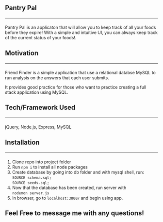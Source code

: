 ## Pantry Pal <hr>

Pantry Pal is an applicaton that will allow you to keep track of all your foods before they expire!  With a simple and intuitive UI, you can always keep track of the current status of your foods!.

## Motivation <hr>

Friend Finder is a simple application that use a relational databse MySQL to run analysis on the answers that each user submits.

It provides good practice for those who want to practice creating a full stack application using MySQL.

## Tech/Framework Used <hr>

jQuery, Node.js, Express, MySQL

## Installation <hr>

1. Clone repo into project folder
2. Run `npm i` to install all node packages
3. Create database by going into db folder and with mysql shell, run: `SOURCE schema.sql;`<br> 
    `SOURCE seeds.sql;`
4. Now that the database has been created, run server with <br>`nodemon server.js`
5. In browser, go to `localhost:3000/` and begin using app.


## Feel Free to message me with any questions!